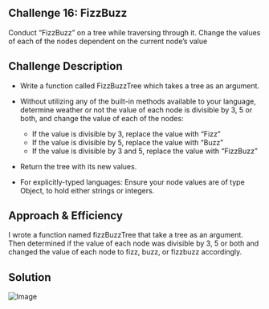 ## Challenge 16: FizzBuzz
Conduct “FizzBuzz” on a tree while traversing through it. Change the values of each of the nodes dependent on the current node’s value

## Challenge Description
- Write a function called FizzBuzzTree which takes a tree as an argument.

- Without utilizing any of the built-in methods available to your language, determine weather or not the value of each node is divisible by 3, 5 or both, and change the value of each of the nodes:
  - If the value is divisible by 3, replace the value with “Fizz”
  - If the value is divisible by 5, replace the value with “Buzz”
  - If the value is divisible by 3 and 5, replace the value with “FizzBuzz”

- Return the tree with its new values.

- For explicitly-typed languages: Ensure your node values are of type Object, to hold either strings or integers.

## Approach & Efficiency
I wrote a function named fizzBuzzTree that take a tree as an argument.  Then determined if the value of each node was divisible by 3, 5 or both and changed the value of each node to fizz, buzz, or fizzbuzz accordingly.

## Solution
![Image](../../assests/CC16.jpg)